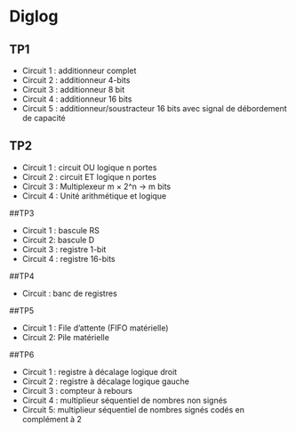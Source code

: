 # Diglog
## TP1

- Circuit 1 : additionneur complet
- Circuit 2 : additionneur 4-bits
- Circuit 3 : additionneur 8 bit
- Circuit 4 : additionneur 16 bits
- Circuit 5 : additionneur/soustracteur 16 bits avec signal de débordement de capacité

## TP2

- Circuit 1 : circuit OU logique n portes
- Circuit 2 : circuit ET logique n portes
- Circuit 3 : Multiplexeur m × 2^n → m bits
- Circuit 4 : Unité arithmétique et logique

##TP3

- Circuit 1 : bascule RS
- Circuit 2: bascule D
- Circuit 3 : registre 1-bit
- Circuit 4 : registre 16-bits

##TP4

- Circuit : banc de registres

##TP5

- Circuit 1 : File d’attente (FIFO matérielle)
- Circuit 2: Pile matérielle

##TP6

- Circuit 1 : registre à décalage logique droit
- Circuit 2 : registre à décalage logique gauche
- Circuit 3 : compteur à rebours
- Circuit 4 : multiplieur séquentiel de nombres non signés
- Circuit 5: multiplieur séquentiel de nombres signés codés en complément à 2
